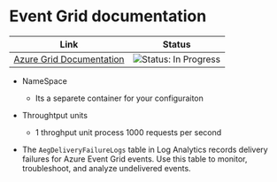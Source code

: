 # Event Grid documentation 

 | Link | Status |
 |------|--------|
 | [Azure Grid Documentation](https://learn.microsoft.com/en-us/azure/event-grid/delivery-and-retry) | ![Status: In Progress](https://img.shields.io/badge/status-in--progress-yellow) |


- NameSpace
  - Its a separete container for your configuraiton
- Throughtput units
  - 1 throghput unit process 1000 requests per second

- The `AegDeliveryFailureLogs` table in Log Analytics records delivery failures for Azure Event Grid events. Use this table to monitor, troubleshoot, and analyze undelivered events.
